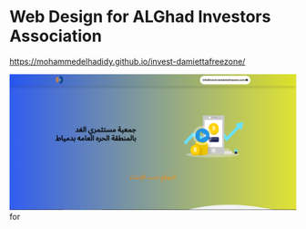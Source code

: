# Web Design for ALGhad Investors Association
https://mohammedelhadidy.github.io/invest-damiettafreezone/

![alt text](images/Screenshot.png "Title Text")
for
